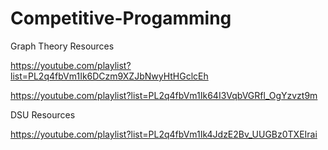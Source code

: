 # Competitive-Progamming

Graph Theory Resources 

https://youtube.com/playlist?list=PL2q4fbVm1Ik6DCzm9XZJbNwyHtHGclcEh

https://youtube.com/playlist?list=PL2q4fbVm1Ik64I3VqbVGRfl_OgYzvzt9m

DSU Resources

https://youtube.com/playlist?list=PL2q4fbVm1Ik4JdzE2Bv_UUGBz0TXEIrai
